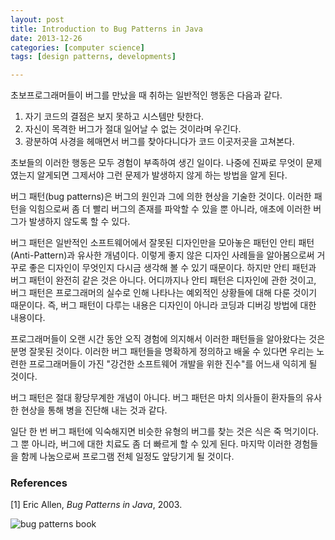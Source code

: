 ```yaml
---
layout: post
title: Introduction to Bug Patterns in Java 
date: 2013-12-26
categories: [computer science]
tags: [design patterns, developments]

---
```


초보프로그래머들이 버그를 만났을 때 취하는 일반적인 행동은 다음과 같다.

1. 자기 코드의 결점은 보지 못하고 시스템만 탓한다.
2. 자신이 목격한 버그가 절대 일어날 수 없는 것이라며 우긴다.
3. 광분하여 사경을 헤매면서 버그를 찾아다니다가 코드 이곳저곳을 고쳐본다.

초보들의 이러한 행동은 모두 경험이 부족하여 생긴 일이다. 나중에 진짜로 무엇이 문제였는지 알게되면 그제서야 그런 문제가 발생하지 않게 하는 방법을 알게 된다.

버그 패턴(bug patterns)은 버그의 원인과 그에 의한 현상을 기술한 것이다. 이러한 패턴을 익힘으로써 좀 더 빨리 버그의 존재를 파악할 수 있을 뿐 아니라, 애초에 이러한 버그가 발생하지 않도록 할 수 있다.

버그 패턴은 일반적인 소프트웨어에서 잘못된 디자인만을 모아놓은 패턴인 안티 패턴(Anti-Pattern)과 유사한 개념이다. 이렇게 좋지 않은 디자인 사례들을 알아봄으로써 거꾸로 좋은 디자인이 무엇인지 다시금 생각해 볼 수 있기 때문이다. 하지만 안티 패턴과 버그 패턴이 완전히 같은 것은 아니다. 어디까지나 안티 패턴은 디자인에 관한 것이고, 버그 패턴은 프로그래머의 실수로 인해 나타나는 예외적인 상황들에 대해 다룬 것이기 때문이다. 즉, 버그 패턴이 다루는 내용은 디자인이 아니라 코딩과 디버깅 방법에 대한 내용이다.

프로그래머들이 오랜 시간 동안 오직 경험에 의지해서 이러한 패턴들을 알아왔다는 것은 분명 잘못된 것이다. 이러한 버그 패턴들을 명확하게 정의하고 배울 수 있다면 우리는 노련한 프로그래머들이 가진 "강건한 소프트웨어 개발을 위한 진수"를 어느새 익히게 될 것이다.

버그 패턴은 절대 황당무계한 개념이 아니다. 버그 패턴은 마치 의사들이 환자들의 유사한 현상을 통해 병을 진단해 내는 것과 같다.

일단 한 번 버그 패턴에 익숙해지면 비슷한 유형의 버그를 찾는 것은 식은 죽 먹기이다. 그 뿐 아니라, 버그에 대한 치료도 좀 더 빠르게 할 수 있게 된다. 마지막 이러한 경험들을 함께 나눔으로써 프로그램 전체 일정도 앞당기게 될 것이다.

### References

[1] Eric Allen, *Bug Patterns in Java*, 2003.

![bug patterns book](http://sungsoo.github.com/images/bug-patterns-book.png)